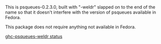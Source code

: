 This is psqueues-0.2.3.0, built with "-weldr" slapped on to the end of the name
so that it doesn't interfere with the version of psqueues available in Fedora.

This package does not require anything not available in Fedora.

[ghc-psqueues-weldr status](https://copr.fedorainfracloud.org/coprs/dshea/bdcs-haskell-deps/package/ghc-psqueues-weldr/status_image/last_build.png)

